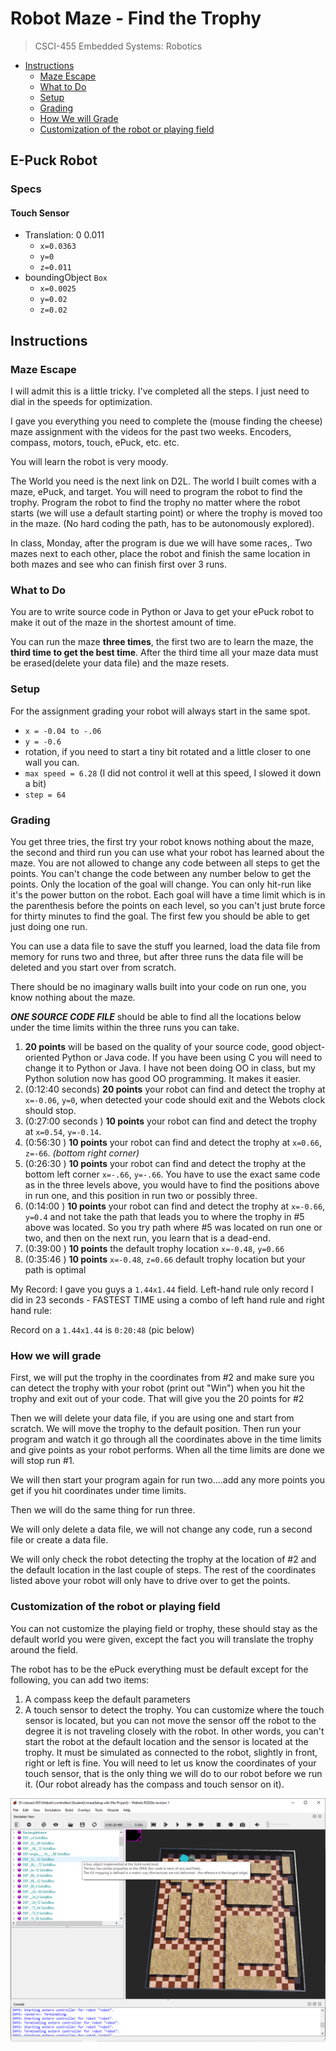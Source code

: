 # Robot Maze - Find the Trophy

> CSCI-455 Embedded Systems: Robotics

- [Instructions](#instructions)
  - [Maze Escape](#maze-escape)
  - [What to Do](#what-to-do)
  - [Setup](#setup)
  - [Grading](#grading)
  - [How We will Grade](#how-we-will-grade)
  - [Customization of the robot or playing field](#customization-of-the-robot-or-playing-field)

## E-Puck Robot

### Specs

#### Touch Sensor

- Translation:  0 0.011
  - `x=0.0363`
  - `y=0`
  - `z=0.011`
- boundingObject `Box`
  - `x=0.0025`
  - `y=0.02`
  - `z=0.02`

## Instructions

### Maze Escape

I will admit this is a little tricky.  I've completed all the steps. I just need to dial in the speeds for optimization. 

I gave you everything you need to complete the (mouse finding the cheese) maze assignment with the videos for the past two weeks. Encoders, compass, motors, touch, ePuck, etc. etc. 

You will learn the robot is very moody. 

The World you need is the next link on D2L.  The world I built comes with a maze, ePuck, and target. You will need to program the robot to find the trophy. Program the robot to find the trophy no matter where the robot starts (we will use a default starting point) or where the trophy is moved too in the maze. (No hard coding the path, has to be autonomously explored).

In class, Monday, after the program is due we will have some races,. Two mazes next to each other, place the robot and finish the same location in both mazes and see who can finish first over 3 runs.  

### What to Do

You are to write source code in Python or Java to get your ePuck robot to make it out of the maze in the shortest amount of time. 

You can run the maze **three times**, the first two are to learn the maze, the **third time to get the best time**.  After the third time all your maze data must be erased(delete your data file) and the maze resets. 

### Setup

For the assignment grading your robot will always start in the same spot.

- `x = -0.04 to -.06`
- `y = -0.6`
- rotation, if you need to start a tiny bit rotated and a little closer to one wall you can. 
- `max speed = 6.28` (I did not control it well at this speed, I slowed it down a bit)
- `step = 64`

### Grading

You get three tries, the first try your robot knows nothing about the maze, the second and third run you can use what your robot has learned about the maze. You are not allowed to change any code between all steps to get the points. You can't change the code between any number below to get the points. Only the location of the goal will change.  You can only hit-run like it's the power button on the robot.  Each goal will have a time limit which is in the parenthesis before the points on each level, so you can't just brute force for thirty minutes to find the goal. The first few you should be able to get just doing one run.  

You can use a data file to save the stuff you learned, load the data file from memory for runs two and three,  but after three runs the data file will be deleted and you start over from scratch. 

There should be no imaginary walls built into your code on run one, you know nothing about the maze. 

_**ONE SOURCE CODE FILE**_ should be able to find all the locations below under the time limits within the three runs you can take. 

1. **20 points** will be based on the quality of your source code, good object-oriented Python or Java code. If you have been using C you will need to change it to Python or Java.  I have not been doing OO in class, but my Python solution now has good OO programming. It makes it easier. 
2. (0:12:40 seconds) **20 points** your robot can find and detect the trophy at `x=-0.06`, `y=0`, when detected your code should exit and the Webots clock should stop. 
3. (0:27:00 seconds ) **10 points** your robot can find and detect the trophy at `x=0.54`, `y=-0.14`.
4. (0:56:30 ) **10 points** your robot can find and detect the trophy at `x=0.66`, `z=-66`. _(bottom right corner)_
5. (0:26:30 ) **10 points** your robot can find and detect the trophy at the bottom left corner `x=-.66`, `y=-.66`. You have to use the exact same code as in the three levels above, you would have to find the positions above in run one, and this position in run two or possibly three. 
6. (0:14:00 ) **10 points** your robot can find and detect the trophy at `x=-0.66`, `y=0.4` and not take the path that leads you to where the trophy in #5 above was located. So you try path where #5 was located on run one or two, and then on the next run, you learn that is a dead-end.  
7. (0:39:00 ) **10 points** the default trophy location `x=-0.48`, `y=0.66`
8. (0:35:46 ) **10 points** `x=-0.48`, `z=0.66` default trophy location but your path is optimal

My Record: I gave you guys a `1.44x1.44` field. Left-hand rule only record I did in 23 seconds - FASTEST TIME using a combo of left hand rule and right hand rule: 

Record on a `1.44x1.44` is `0:20:48` (pic below)

### How we will grade

First, we will put the trophy in the coordinates from #2 and make sure you can detect the trophy with your robot (print out "Win") when you hit the trophy and exit out of your code. That will give you the 20 points for #2

Then we will delete your data file, if you are using one and start from scratch. We will move the trophy to the default position. Then run your program and watch it go through all the coordinates above in the time limits and give points as your robot performs. When all the time limits are done we will stop run #1.  

We will then start your program again for run two....add any more points you get if you hit coordinates under time limits. 

Then we will do the same thing for run three. 

We will only delete a data file, we will not change any code, run a second file or create a data file. 

We will only check the robot detecting the trophy at the location of #2 and the default location in the last couple of steps. The rest of the coordinates listed above your robot will only have to drive over to get the points. 

### Customization of the robot or playing field

You can not customize the playing field or trophy, these should stay as the default world you were given, except the fact you will translate the trophy around the field. 

The robot has to be the ePuck everything must be default except for the following, you can add two items:

1. A compass keep the default parameters
2. A touch sensor to detect the trophy. You can customize where the touch sensor is located, but you can not move the sensor off the robot to the degree it is not traveling closely with the robot. In other words, you can't start the robot at the default location and the sensor is located at the trophy. It must be simulated as connected to the robot, slightly in front, right or left is fine.  You will need to let us know the coordinates of your touch sensor, that is the only thing we will do to our robot before we run it. (Our robot already has the compass and touch sensor on it).

![Hunters Screenshot](images/hunters-maze-screen-shot.png)
